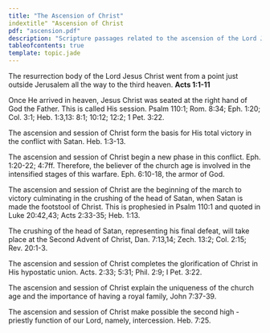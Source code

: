 ```yaml
---
title: "The Ascension of Christ"
indextitle" "Ascension of Christ
pdf: "ascension.pdf"
description: "Scripture passages related to the ascension of the Lord Jesus Christ."
tableofcontents: true
template: topic.jade
---
```


The resurrection body of the Lord Jesus Christ went from a point just
outside Jerusalem all the way to the third heaven. **Acts 1:1-11**

Once He arrived in heaven, Jesus Christ was seated at the right hand of
God the Father. This is called His session. Psalm 110:1; Rom. 8:34; Eph.
1:20; Col. 3:1; Heb. 1:3,13: 8:1; 10:12; 12:2; 1 Pet. 3:22.

The ascension and session of Christ form the basis for His total victory
in the conflict with Satan. Heb. 1:3-13.

The ascension and session of Christ begin a new phase in this conflict.
Eph. 1:20-22; 4:7ff. Therefore, the believer of the church age is
involved in the intensified stages of this warfare. Eph. 6:10-18, the
armor of God.

The ascension and session of Christ are the beginning of the march to
victory culminating in the crushing of the head of Satan, when Satan is
made the footstool of Christ. This is prophesied in Psalm 110:1 and
quoted in Luke 20:42,43; Acts 2:33-35; Heb. 1:13.

The crushing of the head of Satan, representing his final defeat, will
take place at the Second Advent of Christ, Dan. 7:13,14; Zech. 13:2;
Col. 2:15; Rev. 20:1-3.

The ascension and session of Christ completes the glorification of
Christ in His hypostatic union. Acts. 2:33; 5:31; Phil. 2:9; I Pet.
3:22.

The ascension and session of Christ explain the uniqueness of the church
age and the importance of having a royal family, John 7:37-39.

The ascension and session of Christ make possible the second high
-priestly function of our Lord, namely, intercession. Heb. 7:25.

